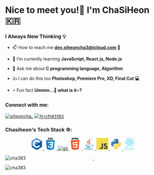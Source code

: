 <h1 align="left">Nice to meet you!👋  I'm ChaSiHeon🇰🇷</h1>
<h3 align="left">I Always New Thinking 💡</h3>

- 📫 How to reach me **dev.siheoncha3@icloud.com 📨**

- 🌱 I’m currently learning **JavaScript, React.js, Node.js**

- 💬 Ask me about **C programming language, Algorithm**

- 👍 I can do this too **Photoshop, Premiere Pro, XD, Final Cut 💻**

- ⚡ Fun fact **Ummm...🤔 what is it~?**

<center>
<h3 align="left">Connect with me:</h3>
<p align="left">
<a href="https://instagram.com/siheoncha_" target="blank"><img align="center" src="https://raw.githubusercontent.com/rahuldkjain/github-profile-readme-generator/master/src/images/icons/Social/instagram.svg" alt="siheoncha_" height="30" width="40" /></a>
<a href="https://discord.gg/차시헌#3183" target="blank"><img align="center" src="https://raw.githubusercontent.com/rahuldkjain/github-profile-readme-generator/master/src/images/icons/Social/discord.svg" alt="차시헌#3183" height="30" width="40" /></a>
</p>

<h3 align="left">Chasiheon's Tech Stack ⚙️:</h3>
</a> <a href="https://www.cprogramming.com/" target="_blank" rel="noreferrer"> <img src="https://raw.githubusercontent.com/devicons/devicon/master/icons/c/c-original.svg" alt="c" width="40" height="40"/> </a> <a href="https://www.w3schools.com/css/" target="_blank" rel="noreferrer"> <img src="https://raw.githubusercontent.com/devicons/devicon/master/icons/css3/css3-original-wordmark.svg" alt="css3" width="40" height="40"/> </a> <a href="https://git-scm.com/" target="_blank" rel="noreferrer"> <img src="https://www.vectorlogo.zone/logos/git-scm/git-scm-icon.svg" alt="git" width="40" height="40"/> </a> <a href="https://www.w3.org/html/" target="_blank" rel="noreferrer"> <img src="https://raw.githubusercontent.com/devicons/devicon/master/icons/html5/html5-original-wordmark.svg" alt="html5" width="40" height="40"/> </a> <a href="https://www.java.com" target="_blank" rel="noreferrer"> <img src="https://raw.githubusercontent.com/devicons/devicon/master/icons/java/java-original.svg" alt="java" width="40" height="40"/> </a> <a href="https://developer.mozilla.org/en-US/docs/Web/JavaScript" target="_blank" rel="noreferrer"> <img src="https://raw.githubusercontent.com/devicons/devicon/master/icons/javascript/javascript-original.svg" alt="javascript" width="40" height="40"/> </a> <a href="https://www.python.org" target="_blank" rel="noreferrer"> <img src="https://raw.githubusercontent.com/devicons/devicon/master/icons/python/python-original.svg" alt="python" width="40" height="40"/> </a> <a href="https://reactjs.org/" target="_blank" rel="noreferrer"> <img src="https://raw.githubusercontent.com/devicons/devicon/master/icons/react/react-original-wordmark.svg" alt="react" width="40" height="40"/> </a> <a href="https://vuejs.org/" target="_blank" rel="noreferrer"> </p>

<p>&nbsp;<img align="left" src="https://github-readme-stats.vercel.app/api?username=cha383&show_icons=true&locale=en" alt="cha383" /></p>
  
  <p><img align="left" src="https://github-readme-stats.vercel.app/api/top-langs?username=cha383&show_icons=true&locale=en&layout=compact" alt="cha383" /></p>
</center>
